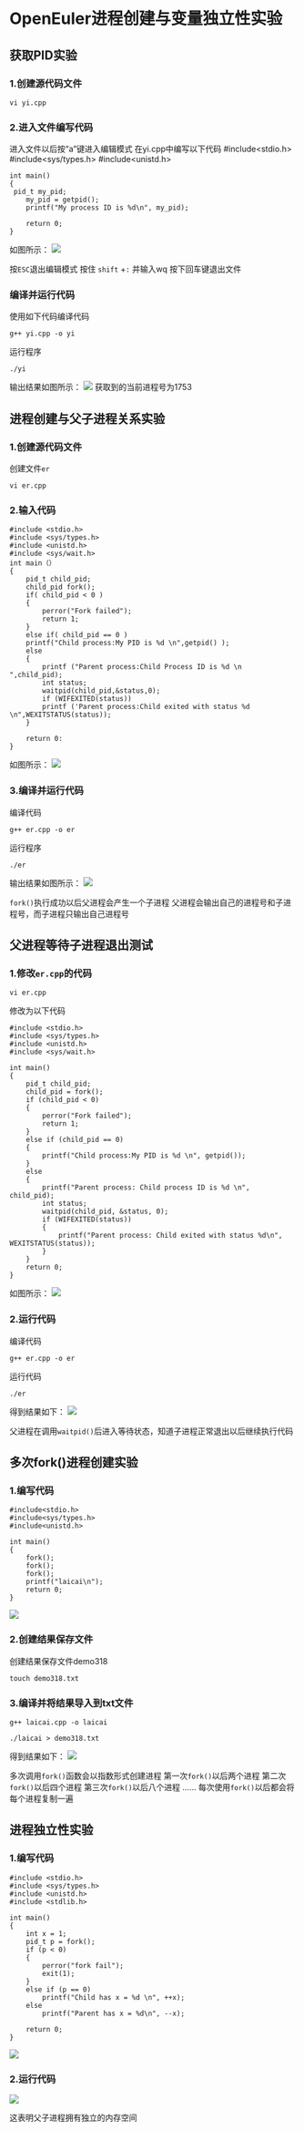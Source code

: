 # OpenEuler进程创建与变量独立性实验
## 获取PID实验
### 1.创建源代码文件
    vi yi.cpp
### 2.进入文件编写代码
进入文件以后按“a”键进入编辑模式
在yi.cpp中编写以下代码
    #include<stdio.h>
    #include<sys/types.h>
    #include<unistd.h>

    int main()
    {
     pid_t my_pid;
        my_pid = getpid();
        printf("My process ID is %d\n", my_pid);

        return 0;
    }
如图所示：
![](./os/1.png)

按`ESC`退出编辑模式
按住 `shift` +`:` 并输入wq
按下回车键退出文件
### 编译并运行代码
使用如下代码编译代码

    g++ yi.cpp -o yi
运行程序

    ./yi
输出结果如图所示：
![](./os/2.png)
获取到的当前进程号为1753

## 进程创建与父子进程关系实验
### 1.创建源代码文件
创建文件`er`

    vi er.cpp
### 2.输入代码
    #include <stdio.h>
    #include <sys/types.h>
    #include <unistd.h>
    #include <sys/wait.h>
    int main（）
    { 
        pid_t child_pid;
        child_pid fork();
        if( child_pid < 0 )
        {
            perror("Fork failed");
            return 1;
        }
        else if( child_pid == 0 )
        printf("Child process:My PID is %d \n",getpid() );
        else
        {
            printf ("Parent process:Child Process ID is %d \n ",child_pid);
            int status;
            waitpid(child_pid,&status,0);
            if (WIFEXITED(status))
            printf ('Parent process:Child exited with status %d \n",WEXITSTATUS(status));
        }
        
        return 0:
    }
如图所示：
![](./os/3.png)
### 3.编译并运行代码
编译代码

    g++ er.cpp -o er
运行程序

    ./er

输出结果如图所示：
![](./os/4.png)

`fork()`执行成功以后父进程会产生一个子进程
父进程会输出自己的进程号和子进程号，而子进程只输出自己进程号

## 父进程等待子进程退出测试
### 1.修改`er.cpp`的代码

    vi er.cpp
修改为以下代码

    #include <stdio.h>
    #include <sys/types.h>
    #include <unistd.h>
    #include <sys/wait.h>

    int main()
    {
        pid_t child_pid;
        child_pid = fork();
        if (child_pid < 0)
        {
            perror("Fork failed");
            return 1;
        }
        else if (child_pid == 0)
        {
            printf("Child process:My PID is %d \n", getpid());
        }
        else
        {
            printf("Parent process: Child process ID is %d \n", child_pid);
            int status;
            waitpid(child_pid, &status, 0);
            if (WIFEXITED(status))
            {
                printf("Parent process: Child exited with status %d\n", WEXITSTATUS(status));
            }
        }
        return 0;
    }
如图所示：
![](./os/5.png)

### 2.运行代码
编译代码

    g++ er.cpp -o er

运行代码

    ./er

得到结果如下：
![](./os/6.png)

父进程在调用`waitpid()`后进入等待状态，知道子进程正常退出以后继续执行代码

## 多次fork()进程创建实验
### 1.编写代码
    #include<stdio.h>
    #include<sys/types.h>
    #include<unistd.h>

    int main()
    {
        fork();
        fork();
        fork();
        printf("laicai\n");
        return 0;
    }
![](./os/7.png)
### 2.创建结果保存文件
创建结果保存文件demo318

    touch demo318.txt
### 3.编译并将结果导入到txt文件

    g++ laicai.cpp -o laicai

    ./laicai > demo318.txt

得到结果如下：
![](./os/8.png)

多次调用`fork()`函数会以指数形式创建进程
第一次`fork()`以后两个进程
第二次`fork()`以后四个进程
第三次`fork()`以后八个进程
......
每次使用`fork()`以后都会将每个进程复制一遍

## 进程独立性实验
### 1.编写代码
    #include <stdio.h>
    #include <sys/types.h>
    #include <unistd.h>
    #include <stdlib.h>

    int main()
    {
        int x = 1;
        pid_t p = fork();
        if (p < 0)
        {
            perror("fork fail");
            exit(1);
        }
        else if (p == 0)
            printf("Child has x = %d \n", ++x);
        else
            printf("Parent has x = %d\n", --x);

        return 0;
    }
![](./os/9.png)
### 2.运行代码
![](./os/10.png)

这表明父子进程拥有独立的内存空间